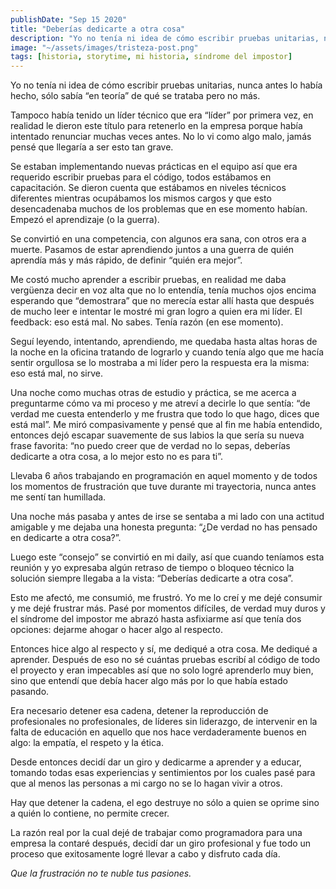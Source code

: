 ```yaml
---
publishDate: "Sep 15 2020"
title: "Deberías dedicarte a otra cosa"
description: "Yo no tenía ni idea de cómo escribir pruebas unitarias, nunca antes lo había hecho, sólo sabía “en teoría” de qué se trataba pero no más."
image: "~/assets/images/tristeza-post.png"
tags: [historia, storytime, mi historia, síndrome del impostor]
---
```


Yo no tenía ni idea de cómo escribir pruebas unitarias, nunca antes lo había hecho, sólo sabía “en teoría” de qué se trataba pero no más.

Tampoco había tenido un líder técnico que era “líder” por primera vez, en realidad le dieron este título para retenerlo en la empresa porque había intentado renunciar muchas veces antes. No lo vi como algo malo, jamás pensé que llegaría a ser esto tan grave.

Se estaban implementando nuevas prácticas en el equipo así que era requerido escribir pruebas para el código, todos estábamos en capacitación. Se dieron cuenta que estábamos en niveles técnicos diferentes mientras ocupábamos los mismos cargos y que esto desencadenaba muchos de los problemas que en ese momento habían. Empezó el aprendizaje (o la guerra).

Se convirtió en una competencia, con algunos era sana, con otros era a muerte. Pasamos de estar aprendiendo juntos a una guerra de quién aprendía más y más rápido, de definir “quién era mejor”.

Me costó mucho aprender a escribir pruebas, en realidad me daba vergüenza decir en voz alta que no lo entendía, tenía muchos ojos encima esperando que “demostrara” que no merecía estar allí hasta que después de mucho leer e intentar le mostré mi gran logro a quien era mi líder. El feedback: eso está mal. No sabes. Tenía razón (en ese momento).

Seguí leyendo, intentando, aprendiendo, me quedaba hasta altas horas de la noche en la oficina tratando de lograrlo y cuando tenía algo que me hacía sentir orgullosa se lo mostraba a mi líder pero la respuesta era la misma: eso está mal, no sirve.

Una noche como muchas otras de estudio y práctica, se me acerca a preguntarme cómo va mi proceso y me atreví a decirle lo que sentía: “de verdad me cuesta entenderlo y me frustra que todo lo que hago, dices que está mal”. Me miró compasivamente y pensé que al fin me había entendido, entonces dejó escapar suavemente de sus labios la que sería su nueva frase favorita: “no puedo creer que de verdad no lo sepas, deberías dedicarte a otra cosa, a lo mejor esto no es para ti”.

Llevaba 6 años trabajando en programación en aquel momento y de todos los momentos de frustración que tuve durante mi trayectoria, nunca antes me sentí tan humillada.

Una noche más pasaba y antes de irse se sentaba a mi lado con una actitud amigable y me dejaba una honesta pregunta: “¿De verdad no has pensado en dedicarte a otra cosa?”.

Luego este “consejo” se convirtió en mi daily, así que cuando teníamos esta reunión y yo expresaba algún retraso de tiempo o bloqueo técnico la solución siempre llegaba a la vista: “Deberías dedicarte a otra cosa”.

Esto me afectó, me consumió, me frustró. Yo me lo creí y me dejé consumir y me dejé frustrar más. Pasé por momentos difíciles, de verdad muy duros y el síndrome del impostor me abrazó hasta asfixiarme así que tenía dos opciones: dejarme ahogar o hacer algo al respecto.

Entonces hice algo al respecto y sí, me dediqué a otra cosa. Me dediqué a aprender. Después de eso no sé cuántas pruebas escribí al código de todo el proyecto y eran impecables así que no solo logré aprenderlo muy bien, sino que entendí que debía hacer algo más por lo que había estado pasando.

Era necesario detener esa cadena, detener la reproducción de profesionales no profesionales, de líderes sin liderazgo, de intervenir en la falta de educación en aquello que nos hace verdaderamente buenos en algo: la empatía, el respeto y la ética.

Desde entonces decidí dar un giro y dedicarme a aprender y a educar, tomando todas esas experiencias y sentimientos por los cuales pasé para que al menos las personas a mi cargo no se lo hagan vivir a otros.

Hay que detener la cadena, el ego destruye no sólo a quien se oprime sino a quién lo contiene, no permite crecer.

La razón real por la cual dejé de trabajar como programadora para una empresa la contaré después, decidí dar un giro profesional y fue todo un proceso que exitosamente logré llevar a cabo y disfruto cada día. 

_Que la frustración no te nuble tus pasiones._